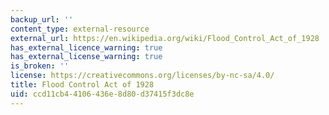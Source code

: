 ```yaml
---
backup_url: ''
content_type: external-resource
external_url: https://en.wikipedia.org/wiki/Flood_Control_Act_of_1928
has_external_licence_warning: true
has_external_license_warning: true
is_broken: ''
license: https://creativecommons.org/licenses/by-nc-sa/4.0/
title: Flood Control Act of 1928
uid: ccd11cb4-4106-436e-8d80-d37415f3dc8e
---
```

